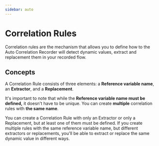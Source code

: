 ```yaml
---
sidebar: auto
---
```


# Correlation Rules

Correlation rules are the mechanism that allows you to define how to the Auto Correlation Recorder will detect dynamic values, extract and replacement them in your recorded flow.

## Concepts

A Correlation Rule consists of three elements: a **Reference variable name**, an **Extractor**, and a **Replacement**.

It's important to note that while the **Reference variable name must be defined,** it doesn't have to be unique. You can create **multiple** correlation rules with **the same name**.

You can create a Correlation Rule with only an Extractor or only a Replacement, but at least one of them must be defined. If you create multiple rules with the same reference variable name, but different extractors or replacements, you'll be able to extract or replace the same dynamic value in different ways.
